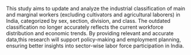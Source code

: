 This study aims to update and analyze the industrial classification of main and marginal workers (excluding cultivators and agricultural laborers) 
in India, categorized by sex, section, division, and class. The outdated classification no longer accurately reflects the current workforce distribution 
and economic trends. By providing relevant and accurate data,this research will support policy-making and employment planning, ensuring better insights
into sector-wise labor force participation in India.
